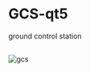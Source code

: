 # GCS-qt5
ground control station
##
![gcs](https://github.com/jetman18/GCS-qt5/assets/76565270/7264a917-e3c0-4bcd-82b8-0891bc377760)


